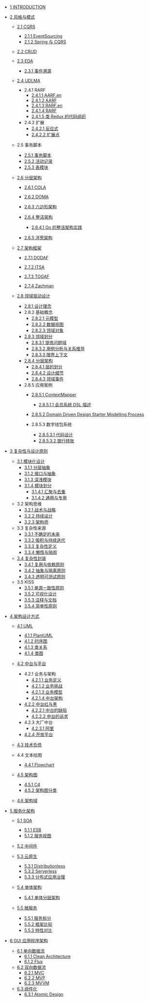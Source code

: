   - [1 INTRODUCTION](/INTRODUCTION.md)
  - [2 风格与模式](/风格与模式/README.md)
    - [2.1 CQRS](/风格与模式/CQRS/README.md)
      - [2.1.1 EventSourcing](/风格与模式/CQRS/EventSourcing.md)
      - [2.1.2 Spring 与 CQRS](/风格与模式/CQRS/Spring%20与%20CQRS.md)
    - [2.2 CRUD](/风格与模式/CRUD/README.md)
      
    - [2.3 EDA](/风格与模式/EDA/README.md)
      - [2.3.1 事件溯源](/风格与模式/EDA/事件溯源.md)
    - [2.4 UDLMA](/风格与模式/UDLMA/README.md)
      - 2.4.1 RARF
        - [2.4.1.1 AARF.en](/风格与模式/UDLMA/RARF/AARF.en.md)
        - [2.4.1.2 AARF](/风格与模式/UDLMA/RARF/AARF.md)
        - [2.4.1.3 RARF.en](/风格与模式/UDLMA/RARF/RARF.en.md)
        - [2.4.1.4 RARF](/风格与模式/UDLMA/RARF/RARF.md)
        - [2.4.1.5 类 Redux 的代码组织](/风格与模式/UDLMA/RARF/类%20Redux%20的代码组织.md)
      - 2.4.2 扩展
        - [2.4.2.1 反应式](/风格与模式/UDLMA/扩展/反应式.md)
        - [2.4.2.2 扩展点](/风格与模式/UDLMA/扩展/扩展点.md)
    - 2.5 事务脚本
      - [2.5.1 事务脚本](/风格与模式/事务脚本/事务脚本.md)
      - [2.5.2 活动记录](/风格与模式/事务脚本/活动记录.md)
      - [2.5.3 表模块](/风格与模式/事务脚本/表模块.md)
    - [2.6 分层架构](/风格与模式/分层架构/README.md)
      - [2.6.1 COLA](/风格与模式/分层架构/COLA/README.md)
        
      - [2.6.2 DOMA](/风格与模式/分层架构/DOMA/README.md)
        
      - [2.6.3 六边形架构](/风格与模式/分层架构/六边形架构/README.md)
        
      - [2.6.4 整洁架构](/风格与模式/分层架构/整洁架构/README.md)
        - [2.6.4.1 Go 的整洁架构实践](/风格与模式/分层架构/整洁架构/Go%20的整洁架构实践.md)
      - [2.6.5 洋葱架构](/风格与模式/分层架构/洋葱架构/README.md)
        
    - [2.7 架构框架](/风格与模式/架构框架/README.md)
      - [2.7.1 DODAF](/风格与模式/架构框架/DODAF.md)
      - [2.7.2 ITSA](/风格与模式/架构框架/ITSA.md)
      - [2.7.3 TOGAF](/风格与模式/架构框架/TOGAF/README.md)
        
      - [2.7.4 Zachman](/风格与模式/架构框架/Zachman.md)
    - [2.8 领域驱动设计](/风格与模式/领域驱动设计/README.md)
      - [2.8.1 设计理念](/风格与模式/领域驱动设计/设计理念.md)
      - 2.8.2 基础概念
        - [2.8.2.1 元模型](/风格与模式/领域驱动设计/基础概念/元模型.md)
        - [2.8.2.2 数据视图](/风格与模式/领域驱动设计/基础概念/数据视图.md)
        - [2.8.2.3 领域对象](/风格与模式/领域驱动设计/基础概念/领域对象.md)
      - [2.8.3 领域划分](/风格与模式/领域驱动设计/领域划分/README.md)
        - [2.8.3.1 提炼问题域](/风格与模式/领域驱动设计/领域划分/提炼问题域.md)
        - [2.8.3.2 用例分析与关系推导](/风格与模式/领域驱动设计/领域划分/用例分析与关系推导.md)
        - [2.8.3.3 限界上下文](/风格与模式/领域驱动设计/领域划分/限界上下文.md)
      - [2.8.4 分层架构](/风格与模式/领域驱动设计/分层架构/README.md)
        - [2.8.4.1 层的划分](/风格与模式/领域驱动设计/分层架构/层的划分.md)
        - [2.8.4.2 设计细节](/风格与模式/领域驱动设计/分层架构/设计细节.md)
        - [2.8.4.3 领域事件](/风格与模式/领域驱动设计/分层架构/领域事件.md)
      - 2.8.5 应用案例
        - [2.8.5.1 ContextMapper](/风格与模式/领域驱动设计/应用案例/ContextMapper/README.md)
          - [2.8.5.1.1 会员系统 DSL 描述](/风格与模式/领域驱动设计/应用案例/ContextMapper/会员系统%20DSL%20描述.md)
        - [2.8.5.2 Domain Driven Design Starter Modelling Process](/风格与模式/领域驱动设计/应用案例/Domain-Driven%20Design%20Starter%20Modelling%20Process/README.md)
          
        - 2.8.5.3 数字钱包系统
          - [2.8.5.3.1 代码设计](/风格与模式/领域驱动设计/应用案例/数字钱包系统/代码设计.md)
          - [2.8.5.3.2 银行转账](/风格与模式/领域驱动设计/应用案例/数字钱包系统/银行转账.md)
  - [3 复杂性与设计原则](/复杂性与设计原则/README.md)
    - [3.1 模块化设计](/复杂性与设计原则/模块化设计/README.md)
      - [3.1.1 分层抽象](/复杂性与设计原则/模块化设计/分层抽象.md)
      - [3.1.2 接口与抽象](/复杂性与设计原则/模块化设计/接口与抽象.md)
      - [3.1.3 深浅模块](/复杂性与设计原则/模块化设计/深浅模块.md)
      - [3.1.4 模块划分](/复杂性与设计原则/模块化设计/模块划分/README.md)
        - [3.1.4.1 汇聚与去重](/复杂性与设计原则/模块化设计/模块划分/汇聚与去重.md)
        - [3.1.4.2 通用与专用](/复杂性与设计原则/模块化设计/模块划分/通用与专用.md)
    - 3.2 架构思维
      - [3.2.1 战术与战略](/复杂性与设计原则/架构思维/战术与战略.md)
      - [3.2.2 持续设计](/复杂性与设计原则/架构思维/持续设计.md)
      - [3.2.3 架构师](/复杂性与设计原则/架构思维/架构师.md)
    - 3.3 复杂性来源
      - [3.3.1 不确定的未来](/复杂性与设计原则/复杂性来源/不确定的未来.md)
      - [3.3.2 吸积与持续迭代](/复杂性与设计原则/复杂性来源/吸积与持续迭代.md)
      - [3.3.3 复杂性定义](/复杂性与设计原则/复杂性来源/复杂性定义.md)
      - [3.3.4 懒惰与隔阂](/复杂性与设计原则/复杂性来源/懒惰与隔阂.md)
    - [3.4 复杂性封装](/复杂性与设计原则/复杂性封装/README.md)
      - [3.4.1 复用与依赖原则](/复杂性与设计原则/复杂性封装/复用与依赖原则.md)
      - [3.4.2 抽象与隔离原则](/复杂性与设计原则/复杂性封装/抽象与隔离原则.md)
      - [3.4.3 透明可测试原则](/复杂性与设计原则/复杂性封装/透明可测试原则.md)
    - 3.5 KISS
      - [3.5.1 单源一致性原则](/复杂性与设计原则/KISS/单源一致性原则.md)
      - [3.5.2 可视化设计](/复杂性与设计原则/KISS/可视化设计.md)
      - [3.5.3 注释与文档](/复杂性与设计原则/KISS/注释与文档.md)
      - [3.5.4 简单性原则](/复杂性与设计原则/KISS/简单性原则.md)
  - [4 架构设计方式](/架构设计方式/README.md)
    - [4.1 UML](/架构设计方式/UML/README.md)
      - [4.1.1 PlantUML](/架构设计方式/UML/PlantUML.md)
      - [4.1.2 时序图](/架构设计方式/UML/时序图.md)
      - [4.1.3 类关系](/架构设计方式/UML/类关系.md)
      - [4.1.4 类图](/架构设计方式/UML/类图.md)
    - [4.2 中台与平台](/架构设计方式/中台与平台/README.md)
      - 4.2.1 业务与架构
        - [4.2.1.1 业务定义](/架构设计方式/中台与平台/业务与架构/业务定义.md)
        - [4.2.1.2 业务挑战](/架构设计方式/中台与平台/业务与架构/业务挑战.md)
        - [4.2.1.3 业务模型](/架构设计方式/中台与平台/业务与架构/业务模型.md)
        - [4.2.1.4 中台架构](/架构设计方式/中台与平台/业务与架构/中台架构.md)
      - [4.2.2 中台红与黑](/架构设计方式/中台与平台/中台红与黑/README.md)
        - [4.2.2.1 中台的缺陷](/架构设计方式/中台与平台/中台红与黑/中台的缺陷.md)
        - [4.2.2.2 中台的诉求](/架构设计方式/中台与平台/中台红与黑/中台的诉求.md)
      - 4.2.3 大厂中台
        - [4.2.3.1 阿里](/架构设计方式/中台与平台/大厂中台/阿里.md)
      - [4.2.4 开放平台](/架构设计方式/中台与平台/开放平台/README.md)
        
    - [4.3 技术负债](/架构设计方式/技术负债/README.md)
      
    - 4.4 文本绘图
      - [4.4.1 Flowchart](/架构设计方式/文本绘图/Flowchart.md)
    - [4.5 架构图](/架构设计方式/架构图/README.md)
      - [4.5.1 C4](/架构设计方式/架构图/C4.md)
      - [4.5.2 架构图分类](/架构设计方式/架构图/架构图分类.md)
    - [4.6 架构域](/架构设计方式/架构域/README.md)
      
  - [5 服务化架构](/服务化架构/README.md)
    - [5.1 SOA](/服务化架构/SOA/README.md)
      - [5.1.1 ESB](/服务化架构/SOA/ESB.md)
      - [5.1.2 服务视图](/服务化架构/SOA/服务视图.md)
    - [5.2 中间件](/服务化架构/中间件/README.md)
      
    - [5.3 云原生](/服务化架构/云原生/README.md)
      - [5.3.1 Distributionless](/服务化架构/云原生/Distributionless.md)
      - [5.3.2 Serverless](/服务化架构/云原生/Serverless.md)
      - [5.3.3 分布式应用治理](/服务化架构/云原生/分布式应用治理.md)
    - [5.4 单体架构](/服务化架构/单体架构/README.md)
      - [5.4.1 单体分层架构](/服务化架构/单体架构/单体分层架构.md)
    - [5.5 微服务](/服务化架构/微服务/README.md)
      - [5.5.1 服务拆分](/服务化架构/微服务/服务拆分.md)
      - [5.5.2 框架比较](/服务化架构/微服务/框架比较.md)
      - [5.5.3 特性对比](/服务化架构/微服务/特性对比.md)
  - [6 GUI 应用程序架构](/GUI%20应用程序架构/README.md)
    - [6.1 单向数据流](/GUI%20应用程序架构/单向数据流/README.md)
      - [6.1.1 Clean Architecture](/GUI%20应用程序架构/单向数据流/Clean%20Architecture.md)
      - [6.1.2 Flux](/GUI%20应用程序架构/单向数据流/Flux.md)
    - [6.2 双向数据流](/GUI%20应用程序架构/双向数据流/README.md)
      - [6.2.1 MVC](/GUI%20应用程序架构/双向数据流/MVC.md)
      - [6.2.2 MVP](/GUI%20应用程序架构/双向数据流/MVP.md)
      - [6.2.3 MVVM](/GUI%20应用程序架构/双向数据流/MVVM.md)
    - [6.3 组件化](/GUI%20应用程序架构/组件化/README.md)
      - [6.3.1 Atomic Design](/GUI%20应用程序架构/组件化/Atomic%20Design.md)